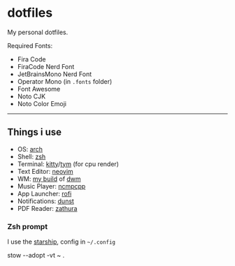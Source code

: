# dotfiles
My personal dotfiles.

Required Fonts:
- Fira Code
- FiraCode Nerd Font
- JetBrainsMono Nerd Font
- Operator Mono (in `.fonts` folder)
- Font Awesome
- Noto CJK
- Noto Color Emoji

<hr>

## Things i use

- OS: [arch](https://archlinux.org/)
- Shell: [zsh](https://zsh.sourceforge.io/)
- Terminal: [kitty](https://sw.kovidgoyal.net/kitty/)/[tym](https://github.com/endaaman/tym) (for cpu render)
- Text Editor: [neovim](https://neovim.io/)
- WM: [my build](https://github.com/krashy-i386/dwm/) of [dwm](https://dwm.suckless.org/)
- Music Player: [ncmpcpp](https://github.com/ncmpcpp/ncmpcpp/)
- App Launcher: [rofi](https://github.com/davatorium/rofi/)
- Notifications: [dunst](https://github.com/dunst-project/dunst/)
- PDF Reader: [zathura](https://pwmt.org/projects/zathura/)

### Zsh prompt
I use the [starship](https://starship.rs/), config in `~/.config`

stow --adopt -vt ~ .
